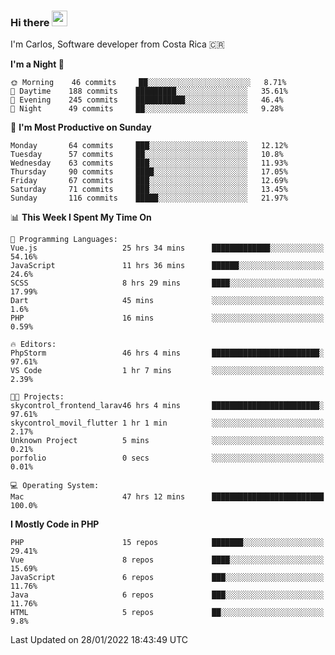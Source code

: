 ### Hi there <img src="https://media.giphy.com/media/hvRJCLFzcasrR4ia7z/giphy.gif" width="25px">

I'm Carlos, Software developer from Costa Rica 🇨🇷

<!--START_SECTION:waka-->
**I'm a Night 🦉** 

```text
🌞 Morning    46 commits     ██░░░░░░░░░░░░░░░░░░░░░░░   8.71% 
🌆 Daytime    188 commits    █████████░░░░░░░░░░░░░░░░   35.61% 
🌃 Evening    245 commits    ███████████░░░░░░░░░░░░░░   46.4% 
🌙 Night      49 commits     ██░░░░░░░░░░░░░░░░░░░░░░░   9.28%

```
📅 **I'm Most Productive on Sunday** 

```text
Monday       64 commits     ███░░░░░░░░░░░░░░░░░░░░░░   12.12% 
Tuesday      57 commits     ██░░░░░░░░░░░░░░░░░░░░░░░   10.8% 
Wednesday    63 commits     ███░░░░░░░░░░░░░░░░░░░░░░   11.93% 
Thursday     90 commits     ████░░░░░░░░░░░░░░░░░░░░░   17.05% 
Friday       67 commits     ███░░░░░░░░░░░░░░░░░░░░░░   12.69% 
Saturday     71 commits     ███░░░░░░░░░░░░░░░░░░░░░░   13.45% 
Sunday       116 commits    █████░░░░░░░░░░░░░░░░░░░░   21.97%

```


📊 **This Week I Spent My Time On** 

```text
💬 Programming Languages: 
Vue.js                   25 hrs 34 mins      █████████████░░░░░░░░░░░░   54.16% 
JavaScript               11 hrs 36 mins      ██████░░░░░░░░░░░░░░░░░░░   24.6% 
SCSS                     8 hrs 29 mins       ████░░░░░░░░░░░░░░░░░░░░░   17.99% 
Dart                     45 mins             ░░░░░░░░░░░░░░░░░░░░░░░░░   1.6% 
PHP                      16 mins             ░░░░░░░░░░░░░░░░░░░░░░░░░   0.59%

🔥 Editors: 
PhpStorm                 46 hrs 4 mins       ████████████████████████░   97.61% 
VS Code                  1 hr 7 mins         ░░░░░░░░░░░░░░░░░░░░░░░░░   2.39%

🐱‍💻 Projects: 
skycontrol_frontend_larav46 hrs 4 mins       ████████████████████████░   97.61% 
skycontrol_movil_flutter 1 hr 1 min          ░░░░░░░░░░░░░░░░░░░░░░░░░   2.17% 
Unknown Project          5 mins              ░░░░░░░░░░░░░░░░░░░░░░░░░   0.21% 
porfolio                 0 secs              ░░░░░░░░░░░░░░░░░░░░░░░░░   0.01%

💻 Operating System: 
Mac                      47 hrs 12 mins      █████████████████████████   100.0%

```

**I Mostly Code in PHP** 

```text
PHP                      15 repos            ███████░░░░░░░░░░░░░░░░░░   29.41% 
Vue                      8 repos             ████░░░░░░░░░░░░░░░░░░░░░   15.69% 
JavaScript               6 repos             ███░░░░░░░░░░░░░░░░░░░░░░   11.76% 
Java                     6 repos             ███░░░░░░░░░░░░░░░░░░░░░░   11.76% 
HTML                     5 repos             ██░░░░░░░░░░░░░░░░░░░░░░░   9.8%

```



 Last Updated on 28/01/2022 18:43:49 UTC
<!--END_SECTION:waka-->
